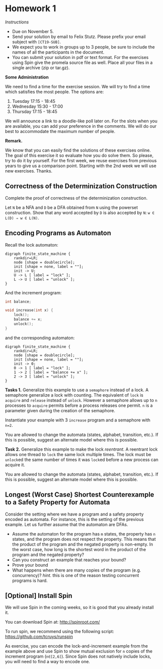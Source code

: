 # Homework 1

_Instructions_
* Due on November 5.
* Send your solution by email to Felix Stutz. Please prefix your email subject with `[CT19-SUB]`.
* We expect you to work in groups up to 3 people, be sure to include the names of all the participants in the document.
* You can submit your solution in pdf or text format. For the exercises using Spin give the promela source file as well. Place all your files in a single archive (zip or tar.gz).

__Some Administration__

We need to find a time for the exercise session.
We will try to find a time which satisfies the most people.
The options are:
1. Tuesday 17:15 - 18:45
2. Wednesday 15:30 - 17:00
3. Thursday 17:15 - 18:45

We will announce a link to a doodle-like poll later on. 
For the slots when you are available, you can add your preference in the comments.
We will do our best to accommodate the maximum number of people.

__Remark.__

We know that you can easily find the solutions of these exercises online.
The goal of this exercise it so evaluate how you do solve them.
So please, try to do it by yourself.
For the first week, we reuse exercises from previous years to give us a comparison point.
Starting with the 2nd week we will use new exercises.
Thanks.


## Correctness of the Determinization Construction

Complete the proof of correctness of the determinization construction.

Let `N` be a NFA and `D` be a DFA obtained from `N` using the powerset construction.
Show that any word accepted by `D` is also accepted by `N`: `w ∈ L(D) ⇒ w ∈ L(N)`.


## Encoding Programs as Automaton

Recall the lock automaton:

```graphviz
digraph finite_state_machine {
	rankdir=LR;
	node [shape = doublecircle];
	init [shape = none, label = ""];
    init -> U;
	U -> L [ label = "lock" ];
	L -> U [ label = "unlock" ];
}
```

And the increment program:
```c
int balance;

void increase(int x) {
    lock();
    balance += x;
    unlock();
}
```
and the corresponding automaton:
```graphviz
digraph finite_state_machine {
	rankdir=LR;
	node [shape = doublecircle];
	init [shape = none, label = ""];
    init -> 0;
	0 -> 1 [ label = "lock" ];
	1 -> 2 [ label = "balance += x" ];
	2 -> 3 [ label = "unlock" ];
}
```

__Tasks 1.__
Generalize this example to use a `semaphore` instead of a lock.
A semaphore generalize a lock with counting.
The equivalent of `lock` is `acquire` and `release` instead of `unlock`.
However a semaphore allows up to `n` processes to `acquire` permits before a process releases one permit.
`n` is a parameter given during the creation of the semaphore.

Instantiate your example with 3 `increase` program and a semaphore with `n=2`.

You are allowed to change the automata (states, alphabet, transition, etc.).
If this is possible, suggest an alternate model where this is possible.

__Task 2.__
Generalize this example to make the lock _reentrant_.
A reentrant lock allows one thread to `lock` the same lock multiple times.
The lock must be `unlock`ed the same number of times it was `lock`ed before a new process can acquire it.

You are allowed to change the automata (states, alphabet, transition, etc.).
If this is possible, suggest an alternate model where this is possible.


## Longest (Worst Case) Shortest Counterexample to a Safety Property for Automata

Consider the setting where we have a program and a safety property encoded as automata.
For instance, this is the setting of the previous example.
Let us further assume that the automaton are DFAs.

* Assume the automaton for the program has `m` states, the property has `n` states, and the program does not respect the property.
  This means that the product of the program and the negated property is non-empty.
  In the worst case, how long is the shortest word in the product of the program and the negated property?
* Can you construct an example that reaches your bound?
* Prove your bound
* What happens when there are many copies of the program (e.g. concurrency)? _hint._ this is one of the reason testing concurrent programs is hard.


## [Optional] Install Spin

We will use Spin in the coming weeks, so it is good that you already install it.

You can download Spin at: http://spinroot.com/

To run spin, we recommend using the following script: https://github.com/tcruys/runspin

As exercise, you can encode the lock-and-increment example from the example above and use Spin to show mutual exclusion for `n` copies of the increment program (`n∈[2,6]`).
Since Spin does not natively include locks, you will need to find a way to encode one.
